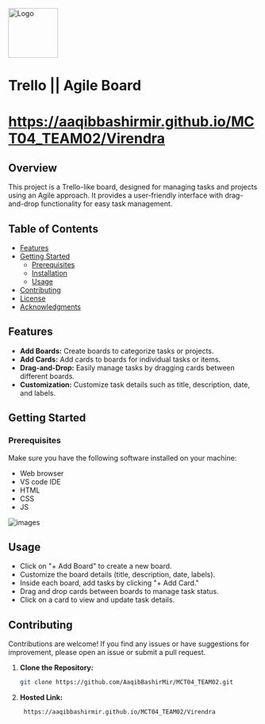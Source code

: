 
<img src="https://play-lh.googleusercontent.com/CiGs15N1e1tXrSnVLEY9jOnKi1oNzPQNRjqhR8fXE0pnu_bRyNmfc8xXr2VQUJTfJ9A" alt="Logo" width="100" height="100">

# Trello || Agile Board

 # https://aaqibbashirmir.github.io/MCT04_TEAM02/Virendra
 
## Overview

This project is a Trello-like board, designed for managing tasks and projects using an Agile approach. It provides a user-friendly interface with drag-and-drop functionality for easy task management.

## Table of Contents
- [Features](#features)
- [Getting Started](#getting-started)
  - [Prerequisites](#prerequisites)
  - [Installation](#installation)
  - [Usage](#usage)
- [Contributing](#contributing)
- [License](#license)
- [Acknowledgments](#acknowledgments)

## Features
- **Add Boards:** Create boards to categorize tasks or projects.
- **Add Cards:** Add cards to boards for individual tasks or items.
- **Drag-and-Drop:** Easily manage tasks by dragging cards between different boards.
- **Customization:** Customize task details such as title, description, date, and labels.

## Getting Started
### Prerequisites
Make sure you have the following software installed on your machine:
- Web browser
- VS code IDE
- HTML
- CSS
- JS

  
![images](https://github.com/AaqibBashirMir/MCT04_TEAM02/assets/126088849/b8030e1c-5e40-4e63-993b-5d8f945f16c3)

## Usage
- Click on "+ Add Board" to create a new board.
- Customize the board details (title, description, date, labels).
- Inside each board, add tasks by clicking "+ Add Card."
- Drag and drop cards between boards to manage task status.
- Click on a card to view and update task details.

## Contributing
Contributions are welcome! If you find any issues or have suggestions for improvement, please open an issue or submit a pull request.

1. **Clone the Repository:**
   ```bash
   git clone https://github.com/AaqibBashirMir/MCT04_TEAM02.git

2. **Hosted Link:**
   ```link
    https://aaqibbashirmir.github.io/MCT04_TEAM02/Virendra
